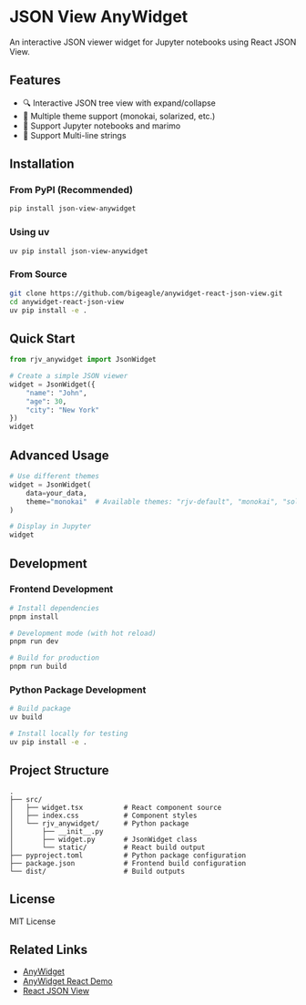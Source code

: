 # JSON View AnyWidget

An interactive JSON viewer widget for Jupyter notebooks using React JSON View.

## Features

- 🔍 Interactive JSON tree view with expand/collapse
- 🎨 Multiple theme support (monokai, solarized, etc.)
- 🎯 Support Jupyter notebooks and marimo
- 📝 Support Multi-line strings

## Installation

### From PyPI (Recommended)

```bash
pip install json-view-anywidget
```

### Using uv

```bash
uv pip install json-view-anywidget
```

### From Source

```bash
git clone https://github.com/bigeagle/anywidget-react-json-view.git
cd anywidget-react-json-view
uv pip install -e .
```

## Quick Start

```python
from rjv_anywidget import JsonWidget

# Create a simple JSON viewer
widget = JsonWidget({
    "name": "John",
    "age": 30,
    "city": "New York"
})
widget
```

## Advanced Usage

```python
# Use different themes
widget = JsonWidget(
    data=your_data,
    theme="monokai"  # Available themes: "rjv-default", "monokai", "solarized", etc.
)

# Display in Jupyter
widget
```

## Development

### Frontend Development

```bash
# Install dependencies
pnpm install

# Development mode (with hot reload)
pnpm run dev

# Build for production
pnpm run build
```

### Python Package Development

```bash
# Build package
uv build

# Install locally for testing
uv pip install -e .
```

## Project Structure

```
.
├── src/
│   ├── widget.tsx          # React component source
│   ├── index.css           # Component styles
│   └── rjv_anywidget/      # Python package
│       ├── __init__.py
│       ├── widget.py       # JsonWidget class
│       └── static/         # React build output
├── pyproject.toml          # Python package configuration
├── package.json            # Frontend build configuration
└── dist/                   # Build outputs
```

## License

MIT License

## Related Links

- [AnyWidget](https://github.com/manzt/anywidget)
- [AnyWidget React Demo](https://github.com/wangqianwen0418/anywidget_react_demo)
- [React JSON View](https://github.com/mac-s-g/react-json-view)
